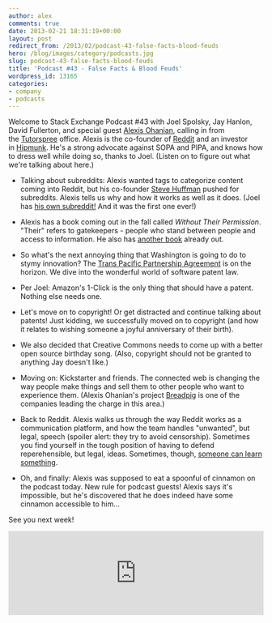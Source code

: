 ```yaml
---
author: alex
comments: true
date: 2013-02-21 18:31:19+00:00
layout: post
redirect_from: /2013/02/podcast-43-false-facts-blood-feuds
hero: /blog/images/category/podcasts.jpg
slug: podcast-43-false-facts-blood-feuds
title: 'Podcast #43 - False Facts & Blood Feuds'
wordpress_id: 13165
categories:
- company
- podcasts
---
```


Welcome to Stack Exchange Podcast #43 with Joel Spolsky, Jay Hanlon, David Fullerton, and special guest [Alexis Ohanian](http://alexisohanian.com/), calling in from the [Tutorspree](http://www.tutorspree.com/) office. Alexis is the co-founder of [Reddit](http://reddit.com/) and an investor in [Hipmunk](http://hipmunk.com/). He's a strong advocate against SOPA and PIPA, and knows how to dress well while doing so, thanks to Joel. (Listen on to figure out what we're talking about here.)



	
  * Talking about subreddits: Alexis wanted tags to categorize content coming into Reddit, but his co-founder [Steve Huffman](http://www.reddit.com/user/spez) pushed for subreddits. Alexis tells us why and how it works as well as it does. (Joel has [his own subreddit!](http://www.reddit.com/r/joel) And it was the first one ever!)

	
  * Alexis has a book coming out in the fall called _Without Their Permission_. "Their" refers to gatekeepers - people who stand between people and access to information. He also has [another book](http://www.hyperink.com/Make-Something-People-Love-Lessons-From-A-Startup-Guy-b1478) already out.

	
  * So what's the next annoying thing that Washington is going to do to stymy innovation? The [Trans Pacific Partnership Agreement](https://www.eff.org/issues/tpp) is on the horizon. We dive into the wonderful world of software patent law.

	
  * Per Joel: Amazon's 1-Click is the only thing that should have a patent. Nothing else needs one.

	
  * Let's move on to copyright! Or get distracted and continue talking about patents! Just kidding, we successfully moved on to copyright (and how it relates to wishing someone a joyful anniversary of their birth).

	
  * We also decided that Creative Commons needs to come up with a better open source birthday song. (Also, copyright should not be granted to anything Jay doesn't like.)

	
  * Moving on: Kickstarter and friends. The connected web is changing the way people make things and sell them to other people who want to experience them. (Alexis Ohanian's project [Breadpig](http://breadpig.com/) is one of the companies leading the charge in this area.)

	
  * Back to Reddit. Alexis walks us through the way Reddit works as a communication platform, and how the team handles "unwanted", but legal, speech (spoiler alert: they try to avoid censorship). Sometimes you find yourself in the tough position of having to defend reperehensible, but legal, ideas. Sometimes, though, [someone can learn something](http://jezebel.com/5946643/reddit-users-attempt-to-shame-sikh-woman-get-righteously-schooled).

	
  * Oh, and finally: Alexis was supposed to eat a spoonful of cinnamon on the podcast today. New rule for podcast guests! Alexis says it's impossible, but he's discovered that he does indeed have some cinnamon accessible to him…


See you next week!





<iframe width="100%" height="166" scrolling="no" frameborder="no" src="http://w.soundcloud.com/player/?url=http%3A%2F%2Fapi.soundcloud.com%2Ftracks%2F80236224&#038;show_artwork=true"></iframe><br />